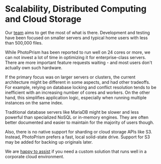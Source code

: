 # Scalability, Distributed Computing and Cloud Storage 

Our [team](https://www.photoprism.app/about/team) aims to get the most of what is there.
Development and testing have been focused on smaller servers and typical home users with 
less than 500,000 files.

While PhotoPrism has been reported to run well on 24 cores or more, we can not invest a 
lot of time in optimizing it for enterprise-class servers. There are more important 
feature requests waiting - and most users don't actually own such hardware.

If the primary focus was on larger servers or clusters, the current architecture might
be different in some aspects, and had other tradeoffs.
For example, relying on database locking and conflict resolution tends 
to be inefficient with an increasing number of cores and workers.
On the other hand, this simplifies application logic, 
especially when running multiple instances on the same index.

Traditional database servers like MariaDB might be slower and less powerful 
than specialized NoSQL or in-memory engines. They are often better documented and easier 
to maintain for the majority of users though.

Also, there is no native support for sharding or cloud storage APIs like S3. 
Instead, PhotoPrism prefers a fast, local solid-state drive. Support for S3 may be
added for backing up originals later.

We are [happy to assist](https://www.photoprism.app/contact) if you need a custom solution 
that runs well in a corporate cloud environment.
